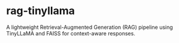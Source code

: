 # rag-tinyllama
A lightweight Retrieval-Augmented Generation (RAG) pipeline using TinyLLaMA and FAISS for context-aware responses.
